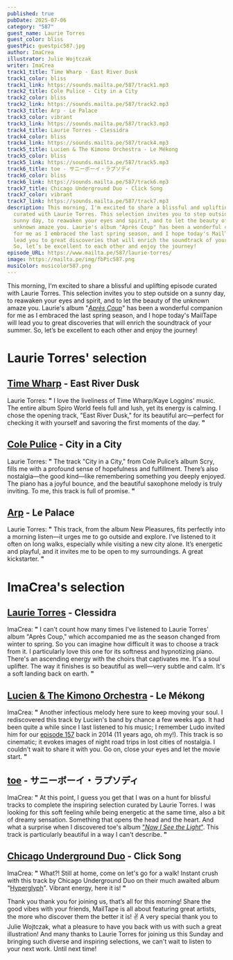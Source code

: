 ```yaml
---
published: true
pubDate: 2025-07-06
category: "587"
guest_name: Laurie Torres
guest_color: bliss
guestPic: guestpic587.jpg
author: ImaCrea
illustrator: Julie Wojtczak
writer: ImaCrea
track1_title: Time Wharp - East River Dusk
track1_color: bliss
track1_link: https://sounds.mailta.pe/587/track1.mp3
track2_title: Cole Pulice - City in a City
track2_color: bliss
track2_link: https://sounds.mailta.pe/587/track2.mp3
track3_title: Arp - Le Palace
track3_color: vibrant
track3_link: https://sounds.mailta.pe/587/track3.mp3
track4_title: Laurie Torres - Clessidra
track4_color: bliss
track4_link: https://sounds.mailta.pe/587/track4.mp3
track5_title: Lucien & The Kimono Orchestra - Le Mékong
track5_color: bliss
track5_link: https://sounds.mailta.pe/587/track5.mp3
track6_title: toe - サニーボーイ・ラプソディ
track6_color: bliss
track6_link: https://sounds.mailta.pe/587/track6.mp3
track7_title: Chicago Underground Duo - Click Song
track7_color: vibrant
track7_link: https://sounds.mailta.pe/587/track7.mp3
description: This morning, I'm excited to share a blissful and uplifting episode
  curated with Laurie Torres. This selection invites you to step outside on a
  sunny day, to reawaken your eyes and spirit, and to let the beauty of the
  unknown amaze you. Laurie's album "Après Coup" has been a wonderful companion
  for me as I embraced the last spring season, and I hope today's MailTape will
  lead you to great discoveries that will enrich the soundtrack of your summer.
  So, let’s be excellent to each other and enjoy the journey!
episode_URL: https://www.mailta.pe/587/laurie-torres/
image: https://mailta.pe/img/fbPic587.png
musiColor: musicolor587.png
---
```

This morning, I'm excited to share a blissful and uplifting episode curated with Laurie Torres. This selection invites you to step outside on a sunny day, to reawaken your eyes and spirit, and to let the beauty of the unknown amaze you. Laurie's album "*[Après Coup](https://laurietorres.bandcamp.com/album/apr-s-coup)*" has been a wonderful companion for me as I embraced the last spring season, and I hope today's MailTape will lead you to great discoveries that will enrich the soundtrack of your summer. So, let’s be excellent to each other and enjoy the journey!

# Laurie Torres' selection

## [Time Wharp](https://timewharp.bandcamp.com) - East River Dusk

Laurie Torres: **"** I love the liveliness of Time Wharp/Kaye Loggins' music. The entire album Spiro World feels full and lush, yet its energy is calming. I chose the opening track, "East River Dusk," for its beautiful arc—perfect for checking it with yourself and savoring the first moments of the day. **"** 

## [Cole Pulice](https://colepulice.bandcamp.com) - City in a City

Laurie Torres: **"** The track "City in a City," from Cole Pulice’s album Scry, fills me with a profound sense of hopefulness and fulfillment. There’s also nostalgia—the good kind—like remembering something you deeply enjoyed. The piano has a joyful bounce, and the beautiful saxophone melody is truly inviting. To me, this track is full of promise. **"** 

## [Arp](https://arpetc.bandcamp.com/track/le-palace) - Le Palace

Laurie Torres: **"** This track, from the album New Pleasures, fits perfectly into a morning listen—it urges me to go outside and explore. I’ve listened to it often on long walks, especially while visiting a new city alone. It’s energetic and playful, and it invites me to be open to my surroundings. A great kickstarter. **"** 

# ImaCrea's selection

## [Laurie Torres](https://laurietorres.bandcamp.com/album/apr-s-coup) - Clessidra

ImaCrea: **"** I can't count how many times I've listened to Laurie Torres' album "Après Coup," which accompanied me as the season changed from winter to spring. So you can imagine how difficult it was to choose a track from it. I particularly love this one for its softness and hypnotizing piano. There's an ascending energy with the choirs that captivates me. It's a soul uplifter. The way it finishes is so beautiful as well—very subtle and calm. It's a soft landing back on earth. **"** 

## [Lucien & The Kimono Orchestra](https://lucienthekimonoorchestra.bandcamp.com/album/hayaos-garden) - Le Mékong

ImaCrea: **"** Another infectious melody here sure to keep moving your soul. I rediscovered this track by Lucien's band by chance a few weeks ago. It had been quite a while since I last listened to his music; I remember Ludo invited him for our [episode 157](https://www.mailta.pe/157/lucien/) back in 2014 (11 years ago, oh my!). This track is so cinematic; it evokes images of night road trips in lost cities of nostalgia. I couldn't wait to share it with you. Go on, close your eyes and let the movie start. **"** 

## [toe](https://toe-music.bandcamp.com/album/now-i-see-the-light) - サニーボーイ・ラプソディ

ImaCrea: **"** At this point, I guess you get that I was on a hunt for blissful tracks to complete the inspiring selection curated by Laurie Torres. I was looking for this soft feeling while being energetic at the same time, also a bit of dreamy sensation. Something that opens the head and the heart. And what a surprise when I discovered toe's album ["*Now I See the Light*"](https://toe-music.bandcamp.com/album/now-i-see-the-light). This track is particularly beautiful in a way I can't describe. **"** 

## [Chicago Underground Duo](https://intlanthem.bandcamp.com/album/hyperglyph) - Click Song

ImaCrea: **"** What?! Still at home, come on let's go for a walk! Instant crush with this track by Chicago Underground Duo on their much awaited album "[Hyperglyph](https://intlanthem.bandcamp.com/album/hyperglyph)". Vibrant energy, here it is! **"** 

Thank you thank you for joining us, that’s all for this morning! Share the good vibes with your friends, MailTape is all about featuring great artists, the more who discover them the better it is! ✌️ A very special thank you to Julie Wojtczak, what a pleasure to have you back with us with such a great illustration!  And many thanks to Laurie Torres for joining us this Sunday and bringing such diverse and inspiring selections, we can't wait to listen to your next work. Until next time!

